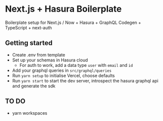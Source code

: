 # Next.js + Hasura Boilerplate

Boilerplate setup for Next.js / Now + Hasura + GraphQL Codegen + TypeScript + next-auth

## Getting started

- Create .env from template
- Set up your schemas in Hasura cloud
   - For auth to work, add a data type `user` with `email` and `id`
- Add your graphql queries in `src/graphql/queries`
- Run `yarn setup` to initialise Vercel, choose defaults
- Run `yarn start` to start the dev server, introspect the hasura graphql api and generate the sdk

## TO DO

- yarn workspaces
